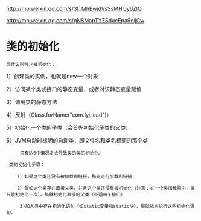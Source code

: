 


http://mp.weixin.qq.com/s/3f_MhEwjdVsSsMHlJy6ZIQ

http://mp.weixin.qq.com/s/qN8MapTYZSducEpa9eijCw

# 类的初始化

    类什么时候才被初始化：

1）创建类的实例，也就是new一个对象

2）访问某个类或接口的静态变量，或者对该静态变量赋值

3）调用类的静态方法

4）反射（Class.forName("com.lyj.load")）

5）初始化一个类的子类（会首先初始化子类的父类）

6）JVM启动时标明的启动类，即文件名和类名相同的那个类

         只有这6中情况才会导致类的类的初始化。

     类的初始化步骤：

        1）如果这个类还没有被加载和链接，那先进行加载和链接

        2）假如这个类存在直接父类，并且这个类还没有被初始化（注意：在一个类加载器中，类只能初始化一次），那就初始化直接的父类（不适用于接口）

         3)加入类中存在初始化语句（如static变量和static块），那就依次执行这些初始化语句。
         
             